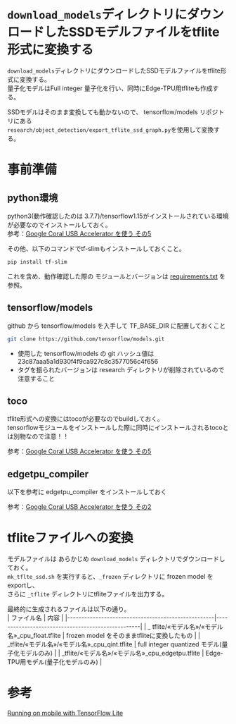 # ``download_models``ディレクトリにダウンロードしたSSDモデルファイルをtflite形式に変換する

``download_models``ディレクトリにダウンロードしたSSDモデルファイルをtflite形式に変換する。  
量子化モデルはFull integer 量子化を行い、同時にEdge-TPU用tfliteも作成する。  

SSDモデルはそのまま変換しても動かないので、 tensorflow/models リポジトリにある  
``research/object_detection/export_tflite_ssd_graph.py``を使用して変換する。  

# 事前準備

## python環境

python3(動作確認したのは 3.7.7)/tensorflow1.15がインストールされている環境が必要なのでインストールしておく。  
参考：[Google Coral USB Accelerator を使う その5](https://ippei8jp.github.io/memoBlog/2020/05/27/coral_5.html)

その他、以下のコマンドでtf-slimもインストールしておくこと。  
```bash
pip install tf-slim
```

これを含め、動作確認した際の モジュールとバージョンは [requirements.txt](requirements.txt) を参照。

## tensorflow/models

github から tensorflow/models を入手して TF_BASE_DIR に配置しておくこと  
```bash
git clone https://github.com/tensorflow/models.git
```
- 使用した tensorflow/models の git ハッシュ値は 23c87aaa5a1d930f4f9ca927c8c3577056c4f656
- タグを振られたバージョンは research ディレクトリが削除されているので注意すること

## toco 

tflite形式への変換にはtocoが必要なのでbuildしておく。  
tensorflowモジュールをインストールした際に同時にインストールされるtocoとは別物なので注意！！  

参考：[Google Coral USB Accelerator を使う その5](https://ippei8jp.github.io/memoBlog/2020/05/27/coral_5.html)

## edgetpu_compiler

以下を参考に edgetpu_compiler をインストールしておく  

参考：[Google Coral USB Accelerator を使う その2](https://ippei8jp.github.io/memoBlog/2020/05/16/coral_2.html)

# tfliteファイルへの変換

モデルファイルは あらかじめ ``download_models`` ディレクトリでダウンロードしておく。  
``mk_tflte_ssd.sh`` を実行すると、``_frozen`` ディレクトリに frozen model をexportし、  
さらに ``_tflite`` ディレクトリにtfliteファイルを出力する。  

最終的に生成されるファイルは以下の通り。  
| ファイル名                                         | 内容                                              |
|----------------------------------------------------|---------------------------------------------------|
| _ tflite/«モデル名»/«モデル名»_cpu_float.tflite    | frozen model をそのままtfliteに変換したもの       |
| _tflite/«モデル名»/«モデル名»_cpu_qint.tflite      | full integer quantized モデル(量子化モデルのみ)   |
| _tflite/«モデル名»/«モデル名»_cpu_edgetpu.tflite   | Edge-TPU用モデル(量子化モデルのみ)                |

# 参考  

[Running on mobile with TensorFlow Lite](https://github.com/tensorflow/models/blob/master/research/object_detection/g3doc/running_on_mobile_tensorflowlite.md)  

